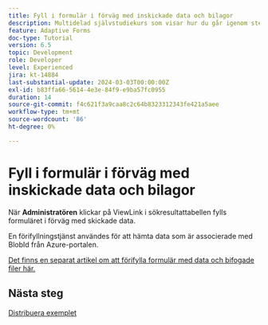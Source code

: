 ```yaml
---
title: Fyll i formulär i förväg med inskickade data och bilagor
description: Multidelad självstudiekurs som visar hur du går igenom stegen för att fråga efter formuläröverföringar som lagras i Azure Portal
feature: Adaptive Forms
doc-type: Tutorial
version: 6.5
topic: Development
role: Developer
level: Experienced
jira: kt-14884
last-substantial-update: 2024-03-03T00:00:00Z
exl-id: b83ffa66-5614-4e3e-84f9-e9ba57fc0955
duration: 14
source-git-commit: f4c621f3a9caa8c2c64b8323312343fe421a5aee
workflow-type: tm+mt
source-wordcount: '86'
ht-degree: 0%

---
```


# Fyll i formulär i förväg med inskickade data och bilagor

När **Administratören** klickar på ViewLink i sökresultattabellen fylls formuläret i förväg med skickade data.

En förifyllningstjänst användes för att hämta data som är associerade med BlobId från Azure-portalen.

[Det finns en separat artikel om att förifylla formulär med data och bifogade filer här.](https://experienceleague.adobe.com/docs/experience-manager-learn/forms/prefill-form-with-data-attachments/introduction.html)

## Nästa steg

[Distribuera exemplet](./part5.md)
